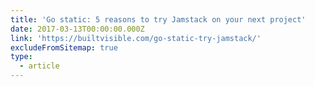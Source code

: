 ```yaml
---
title: 'Go static: 5 reasons to try Jamstack on your next project'
date: 2017-03-13T00:00:00.000Z
link: 'https://builtvisible.com/go-static-try-jamstack/'
excludeFromSitemap: true
type:
  - article
---
```


